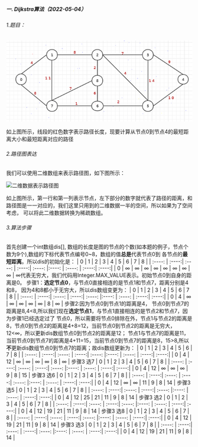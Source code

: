 ##### 一. Dijkstra算法（2022-05-04）
###### 1.题目：
![最短路径](../image/dijkstra/234522_03ca4ab4_2083108.png "最短路径.png")

如上图所示，线段的红色数字表示路径长度，现要计算从节点0到节点4的最短距离大小和最短距离对应的路径

###### 2.路径图表达
我们可以使用二维数组来表示路径图，如下图所示：

![二维数据表示路径图](https://images.gitee.com/uploads/images/2022/0505/000144_7cc3414b_2083108.png "二维数据表示路径图.png")

如上图所示，第一行和第一列表示节点，左下部分的数字就代表了路径的距离，和路径图是一一对应的，我们这里只用到的二维数据一半的空间，所以如果为了空间考虑，
可以将此二维数据转换为稀疏数组。

###### 3.算法步骤
首先创建一个int数组dis[], 数组的长度是图的节点的个数(如本题的例子，节点个数为9个),数组的下标代表节点编号0~8，数组的值**总是**代表节点0到
各节点的**最短距离**。所以dis的初始化是：
|   0    |   1   |    2   |   3   |    4   |   5   |   6    |   7   |    8   |
| :----: | :----:| :----: | :----:| :----: |:----: | :----: | :----:|  :----:| 
|   0    |   ∞   |   ∞    |   ∞   |   ∞    |   ∞   |   ∞    |   ∞   |   ∞    |
∞代表无穷大，我们代码用Integer.MAX_VALUE表示。初始节点0到自身的距离是0。
步骤1：**选定节点0**，与节点0直接相连的是节点1和节点7，距离分别是4和8， 因为4和8都小于无穷大，所以dis数组变更为：
|   0    |   1   |    2   |   3   |    4   |   5   |   6    |   7   |    8   |
| :----: | :----:| :----: | :----:| :----: |:----: | :----: | :----:|  :----:|
|   0    |   4   |   ∞    |   ∞   |   ∞    |   ∞   |   ∞    |   8   |   ∞    |
步骤2:因为节点0到节点1的距离是4， 节点0到节点7的距离是8,4<8,所以我们现在**选定节点1**，与节点1直接相连的是节点2和节点7，因为步骤1已经选定过了
节点0，所以需要将节点0排除在外，节点1与节点2的距离是8，节点0到节点2的距离是4+8=12，当前节点0到节点2的距离是无穷大，12<∞，所以更新dis数组节点0到节点2的距离是12；
节点1与节点7的距离是11，当前节点0到节点7的距离是4+11=15，当前节点0到节点7的距离是8，15>8,所以**不**更新dis数组节点0到节点7的距离；故dis数组更新为：
|   0    |   1   |    2   |   3   |    4   |   5   |   6    |   7   |    8   |
| :----: | :----:| :----: | :----:| :----: |:----: | :----: | :----:|  :----:|
|   0    |   4   |   12   |   ∞   |   ∞    |   ∞   |   ∞    |   8   |   ∞    |
步骤3 选7
|   0    |   1   |    2   |   3   |    4   |   5   |   6    |   7   |    8   |
| :----: | :----:| :----: | :----:| :----: |:----: | :----: | :----:|  :----:|
|   0    |   4   |   12   |   ∞   |   ∞    |   ∞   |   9    |   8   |   15   |
步骤3 选6
|   0    |   1   |    2   |   3   |    4   |   5   |   6    |   7   |    8   |
| :----: | :----:| :----: | :----:| :----: |:----: | :----: | :----:|  :----:|
|   0    |   4   |   12   |   ∞   |   ∞    |   11  |   9    |   8   |   14   |
步骤3 选5
|   0    |   1   |    2   |   3   |    4   |   5   |   6    |   7   |    8   |
| :----: | :----:| :----: | :----:| :----: |:----: | :----: | :----:|  :----:|
|   0    |   4   |   12   |  25   |   21   |   11  |   9    |   8   |   14   |
步骤3 选2
|   0    |   1   |    2   |   3   |    4   |   5   |   6    |   7   |    8   |
| :----: | :----:| :----: | :----:| :----: |:----: | :----: | :----:|  :----:|
|   0    |   4   |   12   |  19   |   21   |   11  |   9    |   8   |   14   |
步骤3 选8
|   0    |   1   |    2   |   3   |    4   |   5   |   6    |   7   |    8   |
| :----: | :----:| :----: | :----:| :----: |:----: | :----: | :----:|  :----:|
|   0    |   4   |   12   |  19   |   21   |   11  |   9    |   8   |   14   |
步骤3 选3
|   0    |   1   |    2   |   3   |    4   |   5   |   6    |   7   |    8   |
| :----: | :----:| :----: | :----:| :----: |:----: | :----: | :----:|  :----:|
|   0    |   4   |   12   |  19   |   21   |   11  |   9    |   8   |   14   |